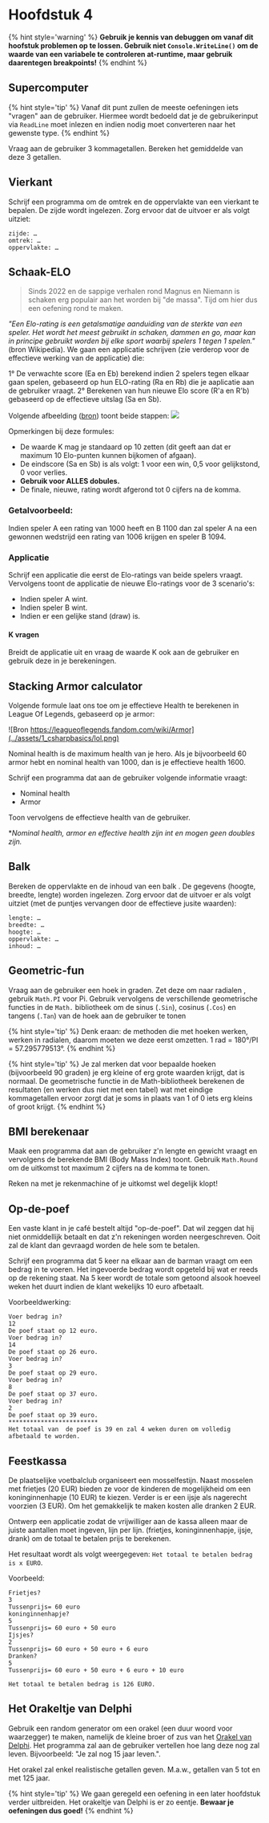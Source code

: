 # Hoofdstuk 4

{% hint style='warning' %}
**Gebruik je kennis van debuggen om vanaf dit hoofstuk problemen op te lossen. Gebruik niet ``Console.WriteLine()`` om de waarde van een variabele te controleren at-runtime, maar gebruik daarentegen breakpoints!**
{% endhint %}

## Supercomputer

{% hint style='tip' %}
Vanaf dit punt zullen  de meeste oefeningen iets "vragen" aan de gebruiker. Hiermee wordt bedoeld dat je de gebruikerinput via ``ReadLine`` moet inlezen en indien nodig moet converteren naar het gewenste type.
{% endhint %}

Vraag aan de gebruiker 3 kommagetallen. Bereken het gemiddelde van deze 3 getallen.

## Vierkant
Schrijf een programma om de omtrek en de oppervlakte van een vierkant te bepalen. De zijde wordt ingelezen. Zorg ervoor dat de uitvoer er als volgt uitziet:

```text
zijde: … 
omtrek: … 
oppervlakte: …
```

## Schaak-ELO

> Sinds 2022 en de sappige verhalen rond Magnus en Niemann is schaken erg populair aan het worden bij "de massa". Tijd om hier dus een oefening rond te maken.

*"Een Elo-rating is een getalsmatige aanduiding van de sterkte van een speler. Het wordt het meest gebruikt in schaken, dammen en go, maar kan in principe gebruikt worden bij elke sport waarbij spelers 1 tegen 1 spelen."* (bron Wikipedia). We gaan een applicatie schrijven (zie verderop voor de effectieve werking van de applicatie) die: 

1° De verwachte score (Ea en Eb) berekend indien 2 spelers tegen elkaar gaan spelen, gebaseerd op hun ELO-rating (Ra en Rb) die je aaplicatie aan de gebruiker vraagt.
2° Berekenen van hun nieuwe Elo score (R'a en R'b) gebaseerd op de effectieve uitslag (Sa en Sb). 

Volgende afbeelding ([bron](https://www.coorpacademy.com/en/blog/learning-innovation-en/elo-whos-the-best/)) toont beide stappen:
![](../assets/0_intro/elo.png)

Opmerkingen bij deze formules:

* De waarde K mag je standaard op 10 zetten (dit geeft aan dat er maximum 10 Elo-punten kunnen bijkomen of afgaan).
* De eindscore (Sa en Sb) is als volgt: 1 voor een win, 0,5 voor gelijkstond, 0 voor verlies.
* **Gebruik voor ALLES dobules.**
* De finale, nieuwe, rating wordt afgerond tot 0 cijfers na de komma. 

### Getalvoorbeeld:

Indien speler A een rating van 1000 heeft en B 1100 dan zal speler A na een gewonnen wedstrijd een rating van 1006 krijgen en speler B 1094.

### Applicatie

Schrijf een applicatie die eerst de Elo-ratings van beide spelers vraagt.
Vervolgens toont de applicatie de nieuwe Elo-ratings voor de 3 scenario's:
* Indien speler A wint.
* Indien speler B wint.
* Indien er een gelijke stand (draw) is.

#### K vragen

Breidt de applicatie uit en vraag de waarde K ook aan de gebruiker en gebruik deze in je berekeningen.


## Stacking Armor calculator

Volgende formule laat ons toe om je effectieve Health te berekenen in League Of Legends, gebaseerd op je armor:

![Bron https://leagueoflegends.fandom.com/wiki/Armor](../assets/1_csharpbasics/lol.png)

Nominal health is de maximum health van je hero. Als je bijvoorbeeld 60 armor hebt en nominal health van 1000, dan is je effectieve health 1600.

Schrijf een programma dat aan de gebruiker volgende informatie vraagt:

* Nominal health
* Armor

Toon vervolgens de effectieve health van de gebruiker.

**Nominal health, armor en effective health zijn int en mogen geen doubles zijn.*

## Balk

Bereken de oppervlakte en de inhoud van een balk . De gegevens (hoogte, breedte, lengte) worden ingelezen. Zorg ervoor dat de uitvoer er als volgt uitziet (met de puntjes vervangen door de effectieve jusite waarden):

```text
lengte: … 
breedte: … 
hoogte: … 
oppervlakte: … 
inhoud: … 
```

## Geometric-fun

Vraag aan de gebruiker een hoek in graden. Zet deze om naar radialen , gebruik ``Math.PI`` voor Pi. Gebruik vervolgens de verschillende geometrische functies in de ``Math.`` bibliotheek om de sinus (``.Sin``), cosinus (``.Cos``) en tangens (``.Tan``) van de hoek aan de gebruiker te tonen 

{% hint style='tip' %}
Denk eraan: de methoden die met hoeken werken, werken in radialen, daarom moeten we deze eerst omzetten.
1 rad = 180°/PI = 57.295779513°.
{% endhint %}

{% hint style='tip' %}
Je zal merken dat voor bepaalde hoeken (bijvoorbeeld 90 graden) je erg kleine of erg grote waarden krijgt, dat is normaal. De geometrische functie in de Math-bibliotheek berekenen de resultaten (en werken dus niet met een tabel) wat met eindige kommagetallen ervoor zorgt dat je soms in plaats van 1 of 0 iets erg kleins of groot krijgt.
{% endhint %}

## BMI berekenaar
Maak een programma dat aan de gebruiker z'n lengte en gewicht vraagt en vervolgens de berekende BMI (Body Mass Index) toont.
Gebruik ``Math.Round`` om de uitkomst tot maximum 2 cijfers na de komma te tonen.

Reken na met je rekenmachine of je uitkomst wel degelijk klopt!

## Op-de-poef
Een vaste klant in je café bestelt altijd "op-de-poef". Dat wil zeggen dat hij niet onmiddellijk betaalt en dat z'n rekeningen worden neergeschreven. Ooit zal de klant dan gevraagd worden de hele som te betalen.

Schrijf een programma dat 5 keer na elkaar aan de barman vraagt om een bedrag in te voeren. Het ingevoerde bedrag wordt opgeteld bij wat er reeds op de rekening staat. Na 5 keer wordt de totale som getoond alsook hoeveel weken het duurt indien de klant wekelijks 10 euro afbetaalt.

Voorbeeldwerking:


```text
Voer bedrag in?
12
De poef staat op 12 euro.
Voer bedrag in?
14
De poef staat op 26 euro.
Voer bedrag in?
3
De poef staat op 29 euro.
Voer bedrag in?
8
De poef staat op 37 euro.
Voer bedrag in?
2
De poef staat op 39 euro.
*************************
Het totaal van  de poef is 39 en zal 4 weken duren om volledig afbetaald te worden.
```


## Feestkassa
De plaatselijke voetbalclub organiseert een mosselfestijn. Naast mosselen met frietjes (20 EUR) bieden ze voor de kinderen de mogelijkheid om een koninginnenhapje (10 EUR) te kiezen. Verder is er een ijsje als nagerecht voorzien (3 EUR). Om het gemakkelijk te maken kosten alle dranken 2 EUR.


Ontwerp een applicatie zodat de vrijwilliger aan de kassa alleen maar de juiste aantallen moet ingeven, lijn per lijn. (frietjes, koninginnenhapje, ijsje, drank) om de totaal te betalen prijs te berekenen. 

Het resultaat wordt als volgt weergegeven: ``Het totaal te betalen bedrag is x EURO``.

Voorbeeld:
```
Frietjes?
3   
Tussenprijs= 60 euro
koninginnenhapje?
5
Tussenprijs= 60 euro + 50 euro
Ijsjes?
2
Tussenprijs= 60 euro + 50 euro + 6 euro
Dranken?
5
Tussenprijs= 60 euro + 50 euro + 6 euro + 10 euro

Het totaal te betalen bedrag is 126 EURO.
```

## Het Orakeltje van Delphi
Gebruik een random generator om een orakel (een duur woord voor waarzegger) te maken, namelijk de kleine broer of zus van het [Orakel van Delphi](https://nl.wikipedia.org/wiki/Orakel_van_Delphi). Het programma zal aan de gebruiker vertellen hoe lang deze nog zal leven. Bijvoorbeeld: "Je zal nog 15 jaar leven.".
 
Het orakel zal enkel realistische getallen geven. M.a.w., getallen van 5 tot en met 125 jaar.


{% hint style='tip' %}
We gaan geregeld een oefening in een later hoofdstuk verder uitbreiden. Het orakeltje van Delphi is er zo eentje. **Bewaar je oefeningen dus goed!**
{% endhint %}
